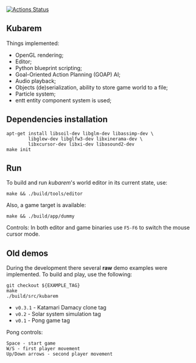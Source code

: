 [![Actions Status](https://github.com/yashin-alexander/kubarem/workflows/Linux%20build/badge.svg)](https://github.com/yashin-alexander/kubarem/actions)

## Kubarem

Things implemented:
 - OpenGL rendering;
 - Editor;
 - Python blueprint scripting;
 - Goal-Oriented Action Planning (GOAP) AI;
 - Audio playback;
 - Objects (de)serialization, ability to store game world to a file;
 - Particle system;
 - entt entity component system is used;


## Dependencies installation
```
apt-get install libsoil-dev libglm-dev libassimp-dev \
        libglew-dev libglfw3-dev libxinerama-dev \ 
        libxcursor-dev libxi-dev libasound2-dev
make init
```

## Run

To build and run *kubarem*'s world editor in its current state, use:
```
make && ./build/tools/editor
```

Also, a game target is available:
```
make && ./build/app/dummy
```

Controls:
In both editor and game binaries use `F5-F6` to switch the mouse cursor mode.

## Old demos
During the development there several **raw** demo examples were implemented. 
To build and play, use the following:
```
git checkout ${EXAMPLE_TAG}
make
./build/src/kubarem
```

-  `v0.3.1` - Katamari Damacy clone tag
- `v0.2` - Solar system simulation tag
- `v0.1` - Pong game tag

Pong controls:
```
Space - start game
W/S - first player movement
Up/Down arrows - second player movement
```

